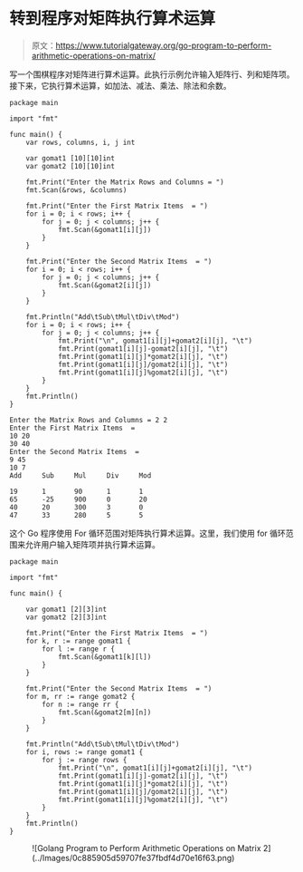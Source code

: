 # 转到程序对矩阵执行算术运算

> 原文：<https://www.tutorialgateway.org/go-program-to-perform-arithmetic-operations-on-matrix/>

写一个围棋程序对矩阵进行算术运算。此执行示例允许输入矩阵行、列和矩阵项。接下来，它执行算术运算，如加法、减法、乘法、除法和余数。

```
package main

import "fmt"

func main() {
    var rows, columns, i, j int

    var gomat1 [10][10]int
    var gomat2 [10][10]int

    fmt.Print("Enter the Matrix Rows and Columns = ")
    fmt.Scan(&rows, &columns)

    fmt.Print("Enter the First Matrix Items  = ")
    for i = 0; i < rows; i++ {
        for j = 0; j < columns; j++ {
            fmt.Scan(&gomat1[i][j])
        }
    }

    fmt.Print("Enter the Second Matrix Items  = ")
    for i = 0; i < rows; i++ {
        for j = 0; j < columns; j++ {
            fmt.Scan(&gomat2[i][j])
        }
    }

    fmt.Println("Add\tSub\tMul\tDiv\tMod")
    for i = 0; i < rows; i++ {
        for j = 0; j < columns; j++ {
            fmt.Print("\n", gomat1[i][j]+gomat2[i][j], "\t")
            fmt.Print(gomat1[i][j]-gomat2[i][j], "\t")
            fmt.Print(gomat1[i][j]*gomat2[i][j], "\t")
            fmt.Print(gomat1[i][j]/gomat2[i][j], "\t")
            fmt.Print(gomat1[i][j]%gomat2[i][j], "\t")
        }
    }
    fmt.Println()
}
```

```
Enter the Matrix Rows and Columns = 2 2
Enter the First Matrix Items  = 
10 20
30 40
Enter the Second Matrix Items  = 
9 45
10 7
Add     Sub     Mul     Div     Mod

19      1       90      1       1
65      -25     900     0       20
40      20      300     3       0
47      33      280     5       5
```

这个 Go 程序使用 For 循环范围对矩阵执行算术运算。这里，我们使用 for 循环范围来允许用户输入矩阵项并执行算术运算。

```
package main

import "fmt"

func main() {

    var gomat1 [2][3]int
    var gomat2 [2][3]int

    fmt.Print("Enter the First Matrix Items  = ")
    for k, r := range gomat1 {
        for l := range r {
            fmt.Scan(&gomat1[k][l])
        }
    }

    fmt.Print("Enter the Second Matrix Items  = ")
    for m, rr := range gomat2 {
        for n := range rr {
            fmt.Scan(&gomat2[m][n])
        }
    }

    fmt.Println("Add\tSub\tMul\tDiv\tMod")
    for i, rows := range gomat1 {
        for j := range rows {
            fmt.Print("\n", gomat1[i][j]+gomat2[i][j], "\t")
            fmt.Print(gomat1[i][j]-gomat2[i][j], "\t")
            fmt.Print(gomat1[i][j]*gomat2[i][j], "\t")
            fmt.Print(gomat1[i][j]/gomat2[i][j], "\t")
            fmt.Print(gomat1[i][j]%gomat2[i][j], "\t")
        }
    }
    fmt.Println()
}
```

<figure class="wp-block-image size-large">![Golang Program to Perform Arithmetic Operations on Matrix 2](../Images/0c885905d59707fe37fbdf4d70e16f63.png)</figure>